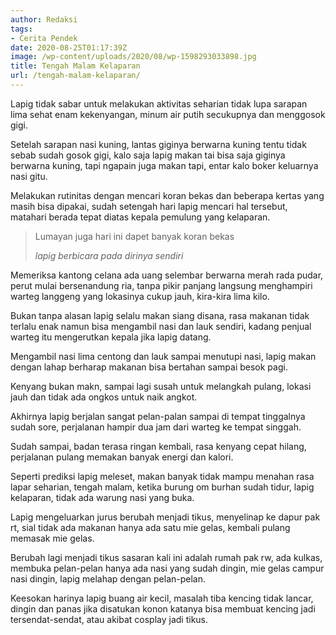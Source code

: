 ```yaml
---
author: Redaksi
tags:
- Cerita Pendek
date: 2020-08-25T01:17:39Z
image: /wp-content/uploads/2020/08/wp-1598293033898.jpg
title: Tengah Malam Kelaparan
url: /tengah-malam-kelaparan/
---
```


Lapig tidak sabar untuk melakukan aktivitas seharian tidak lupa sarapan lima sehat enam kekenyangan, minum air putih secukupnya dan menggosok gigi.

Setelah sarapan nasi kuning, lantas giginya berwarna kuning tentu tidak sebab sudah gosok gigi, kalo saja lapig makan tai bisa saja giginya berwarna kuning, tapi ngapain juga makan tapi, entar kalo boker keluarnya nasi gitu.

Melakukan rutinitas dengan mencari koran bekas dan beberapa kertas yang masih bisa dipakai, sudah setengah hari lapig mencari hal tersebut, matahari berada tepat diatas kepala pemulung yang kelaparan.

<blockquote class="wp-block-quote">
  <p>
    Lumayan juga hari ini dapet banyak koran bekas
  </p>
  
  <cite>lapig berbicara pada dirinya sendiri </cite>
</blockquote>

Memeriksa kantong celana ada uang selembar berwarna merah rada pudar, perut mulai bersenandung ria, tanpa pikir panjang langsung menghampiri warteg langgeng yang lokasinya cukup jauh, kira-kira lima kilo.

Bukan tanpa alasan lapig selalu makan siang disana, rasa makanan tidak terlalu enak namun bisa mengambil nasi dan lauk sendiri, kadang penjual warteg itu mengerutkan kepala jika lapig datang.

Mengambil nasi lima centong dan lauk sampai menutupi nasi, lapig makan dengan lahap berharap makanan bisa bertahan sampai besok pagi.

Kenyang bukan makn, sampai lagi susah untuk melangkah pulang, lokasi jauh dan tidak ada ongkos untuk naik angkot.

Akhirnya lapig berjalan sangat pelan-palan sampai di tempat tinggalnya sudah sore, perjalanan hampir dua jam dari warteg ke tempat singgah.

Sudah sampai, badan terasa ringan kembali, rasa kenyang cepat hilang, perjalanan pulang memakan banyak energi dan kalori.

Seperti prediksi lapig meleset, makan banyak tidak mampu menahan rasa lapar seharian, tengah malam, ketika burung om burhan sudah tidur, lapig kelaparan, tidak ada warung nasi yang buka.

Lapig mengeluarkan jurus berubah menjadi tikus, menyelinap ke dapur pak rt, sial tidak ada makanan hanya ada satu mie gelas, kembali pulang memasak mie gelas.

Berubah lagi menjadi tikus sasaran kali ini adalah rumah pak rw, ada kulkas, membuka pelan-pelan hanya ada nasi yang sudah dingin, mie gelas campur nasi dingin, lapig melahap dengan pelan-pelan.

Keesokan harinya lapig buang air kecil, masalah tiba kencing tidak lancar, dingin dan panas jika disatukan konon katanya bisa membuat kencing jadi tersendat-sendat, atau akibat cosplay jadi tikus.
